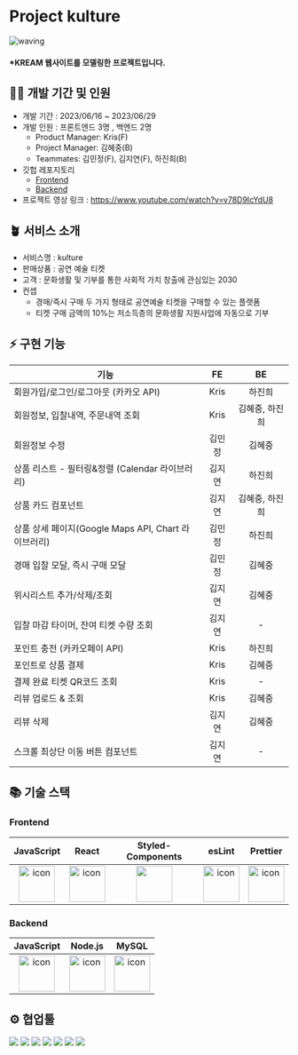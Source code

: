 # Project kulture

![waving](https://capsule-render.vercel.app/api?type=waving&height=200&fontAlignY=40&text=kulture&color=gradient)

#### \*KREAM 웹사이트를 모델링한 프로젝트입니다.

## 🧚‍♂️ 개발 기간 및 인원

- 개발 기간 : 2023/06/16 ~ 2023/06/29
- 개발 인원 : 프론트엔드 3명 , 백엔드 2명
  - Product Manager: Kris(F)
  - Project Manager: 김혜중(B)
  - Teammates: 김민정(F), 김지연(F), 하진희(B)
- 깃헙 레포지토리
  - [Frontend](https://github.com/wecode-bootcamp-korea/46-2nd-Kulture-frontend)
  - [Backend](https://github.com/wecode-bootcamp-korea/46-2nd-Kulture-backend)
- 프로젝트 영상 링크 : https://www.youtube.com/watch?v=v78D9IcYdU8

## 🪴 서비스 소개
- 서비스명 : kulture
- 판매상품 : 공연 예술 티켓
- 고객 : 문화생활 및 기부를 통한 사회적 가치 창출에 관심있는 2030
- 컨셉
	- 경매/즉시 구매 두 가지 형태로 공연예술 티켓을 구매할 수 있는 플랫폼
	- 티켓 구매 금액의 10%는 저소득층의 문화생활 지원사업에 자동으로 기부

## ⚡️ 구현 기능
|기능|FE|BE|
|---|:---:|:---:|
|회원가입/로그인/로그아웃 (카카오 API)|Kris|하진희| 
|회원정보, 입찰내역, 주문내역 조회|Kris|김혜중, 하진희|
|회원정보 수정|김민정|김혜중|  
|상품 리스트 - 필터링&정렬 (Calendar 라이브러리)|김지연|하진희| 
|상품 카드 컴포넌트|김지연|김혜중, 하진희| 
|상품 상세 페이지(Google Maps API, Chart 라이브러리)|김민정|하진희|
|경매 입찰 모달, 즉시 구매 모달|김민정|김혜중|
|위시리스트 추가/삭제/조회|김지연|김혜중|
|입찰 마감 타이머, 잔여 티켓 수량 조회|김지연|-|
|포인트 충전 (카카오페이 API)|Kris|하진희|
|포인트로 상품 결제|Kris|김혜중|
|결제 완료 티켓 QR코드 조회|Kris|-|
|리뷰 업로드 & 조회|Kris|김혜중|
|리뷰 삭제|김지연|김혜중|
|스크롤 최상단 이동 버튼 컴포넌트|김지연|-|


## 📚 기술 스택

### Frontend
|JavaScript|React|Styled-Components|esLint|Prettier|
|:---:|:---:|:---:|:---:|:---:|
| <img src="https://techstack-generator.vercel.app/js-icon.svg" alt="icon" width="65" height="65" /> | <img src="https://techstack-generator.vercel.app/react-icon.svg" alt="icon" width="65" height="65" /> | <img src="https://www.styled-components.com/atom.png" width="65" height="65" /></div> | <img src="https://techstack-generator.vercel.app/eslint-icon.svg" alt="icon" width="65" height="65" /> | <img src="https://techstack-generator.vercel.app/prettier-icon.svg" alt="icon" width="65" height="65" /> |

### Backend

|JavaScript|Node.js|MySQL|
|:---:|:---:|:---:|
| <img src="https://techstack-generator.vercel.app/js-icon.svg" alt="icon" width="65" height="65" /> | <img src="https://techstack-generator.vercel.app/nginx-icon.svg" alt="icon" width="65" height="65" /> | <img src="https://techstack-generator.vercel.app/mysql-icon.svg" alt="icon" width="65" height="65" /> </div> |

## ⚙️ 협업툴

<div>
<img src="https://img.shields.io/badge/Git-F05032?style=flat&logo=Git&logoColor=white"/>
<img src="https://img.shields.io/badge/GitHub-181717?style=flat&logo=GitHub&logoColor=white"/>
<img src="https://img.shields.io/badge/Slack-4A154B?style=flat&logo=Slack&logoColor=white"/>
<img src="https://img.shields.io/badge/Trello-0052CC?style=flat&logo=Trello&logoColor=white"/>
<img src="https://img.shields.io/badge/Notion-000000?style=flat&logo=Notion&logoColor=white"/>
<img src="https://img.shields.io/badge/Figma-F24E1E?style=flat&logo=Figma&logoColor=white"/>
<img src="https://img.shields.io/badge/VSCode-007ACC?style=flat&logo=Visual Studio Code&logoColor=white"/>
</div>
